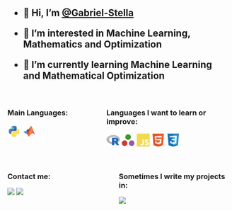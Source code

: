 <h2>

- 👋 Hi, I’m <a href="https://github.com/Gabriel-Stella">@Gabriel-Stella</a>

- 👀 I’m interested in Machine Learning, Mathematics and Optimization
- 🌱 I’m currently learning Machine Learning and Mathematical Optimization
</h2>

<br>



<div style="display: table;">
  <div style="display: table-row;"> 
    <div style="width: 40%; display: table-cell;">
      <h3>Main Languages:</h3>
      <img align="center" alt="Python" height="30" src="https://raw.githubusercontent.com/devicons/devicon/master/icons/python/python-original.svg">
      <img align="center" alt="Matlab" height="30" src="https://raw.githubusercontent.com/devicons/devicon/master/icons/matlab/matlab-original.svg">
    </div>
    <div style="width: 50%; display: table-cell;">
      <h3>Languages I want to learn or improve:</h3>
      <img align="center" alt="R" height="30" src="https://raw.githubusercontent.com/devicons/devicon/master/icons/r/r-original.svg">
      <img align="center" alt="Julia" height="30" src="https://raw.githubusercontent.com/devicons/devicon/master/icons/julia/julia-original.svg">
      <img align="center" alt="Js" height="30" src="https://raw.githubusercontent.com/devicons/devicon/master/icons/javascript/javascript-plain.svg">
      <img align="center" alt="HTML" height="30" src="https://raw.githubusercontent.com/devicons/devicon/master/icons/html5/html5-original.svg">
      <img align="center" alt="CSS" height="30" src="https://raw.githubusercontent.com/devicons/devicon/master/icons/css3/css3-original.svg">
    </div>
  </div>
</div>


<br>
<br>


<div style="display: table;">
  <div style="display: table-row;"> 
    <div style="width: 50%; display: table-cell;">
      <h3>Contact me:</h3>
      <a href = "mailto:gabrielstella28@gmail.com"><img src="https://img.shields.io/badge/-Gmail-%23333?style=for-the-badge&logo=gmail&logoColor=white" target="_blank"></a>
      <a href="https://www.linkedin.com/in/gabriel-stella-6568a719b/" target="_blank"><img src="https://img.shields.io/badge/-LinkedIn-%230077B5?style=for-the-badge&logo=linkedin&logoColor=white" target="_blank"></a> 
    </div>
    <div style="width: 50%; display: table-cell;">
      <h3>Sometimes I write my projects in:</h3>
      <a href="https://medium.com/@gabrielstella28" target="_blank"><img src="https://img.shields.io/badge/medium-%2312100E.svg?&style=for-the-badge&logo=medium&logoColor=white" target="_blank"></a> 
    </div>
  </div>
</div>





<!---
Gabriel-Stella/Gabriel-Stella is a ✨ special ✨ repository because its `README.md` (this file) appears on your GitHub profile.
You can click the Preview link to take a look at your changes.
--->

